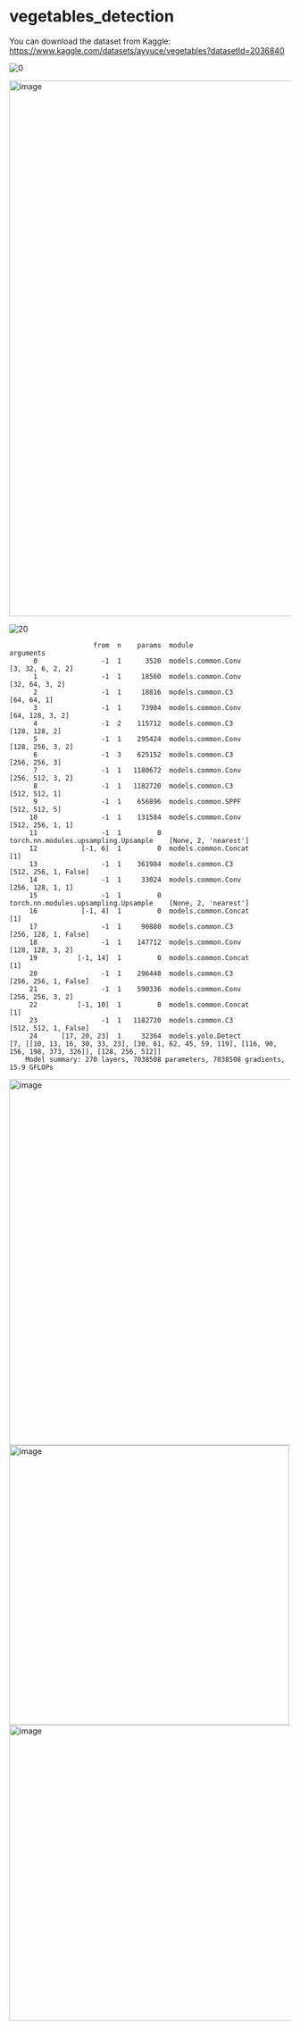 # vegetables_detection


You can download the dataset from Kaggle: https://www.kaggle.com/datasets/ayyuce/vegetables?datasetId=2036840


![0](https://user-images.githubusercontent.com/8023150/160719971-79a94626-cef8-4e7b-9b07-7bfb84181bf6.png)


<img width="960" alt="image" src="https://user-images.githubusercontent.com/8023150/160720076-1649d419-6428-48f4-a81f-c477a44b6c43.png">

![20](https://user-images.githubusercontent.com/8023150/160720106-9bb3ff0c-ad59-4e0c-b964-c9a7bdea3fcb.png)




                         from  n    params  module                                  arguments                     
          0                -1  1      3520  models.common.Conv                      [3, 32, 6, 2, 2]              
          1                -1  1     18560  models.common.Conv                      [32, 64, 3, 2]                
          2                -1  1     18816  models.common.C3                        [64, 64, 1]                   
          3                -1  1     73984  models.common.Conv                      [64, 128, 3, 2]               
          4                -1  2    115712  models.common.C3                        [128, 128, 2]                 
          5                -1  1    295424  models.common.Conv                      [128, 256, 3, 2]              
          6                -1  3    625152  models.common.C3                        [256, 256, 3]                 
          7                -1  1   1180672  models.common.Conv                      [256, 512, 3, 2]              
          8                -1  1   1182720  models.common.C3                        [512, 512, 1]                 
          9                -1  1    656896  models.common.SPPF                      [512, 512, 5]                 
         10                -1  1    131584  models.common.Conv                      [512, 256, 1, 1]              
         11                -1  1         0  torch.nn.modules.upsampling.Upsample    [None, 2, 'nearest']          
         12           [-1, 6]  1         0  models.common.Concat                    [1]                           
         13                -1  1    361984  models.common.C3                        [512, 256, 1, False]          
         14                -1  1     33024  models.common.Conv                      [256, 128, 1, 1]              
         15                -1  1         0  torch.nn.modules.upsampling.Upsample    [None, 2, 'nearest']          
         16           [-1, 4]  1         0  models.common.Concat                    [1]                           
         17                -1  1     90880  models.common.C3                        [256, 128, 1, False]          
         18                -1  1    147712  models.common.Conv                      [128, 128, 3, 2]              
         19          [-1, 14]  1         0  models.common.Concat                    [1]                           
         20                -1  1    296448  models.common.C3                        [256, 256, 1, False]          
         21                -1  1    590336  models.common.Conv                      [256, 256, 3, 2]              
         22          [-1, 10]  1         0  models.common.Concat                    [1]                           
         23                -1  1   1182720  models.common.C3                        [512, 512, 1, False]          
         24      [17, 20, 23]  1     32364  models.yolo.Detect                      [7, [[10, 13, 16, 30, 33, 23], [30, 61, 62, 45, 59, 119], [116, 90, 156, 198, 373, 326]], [128, 256, 512]]
        Model summary: 270 layers, 7038508 parameters, 7038508 gradients, 15.9 GFLOPs


<img width="656" alt="image" src="https://user-images.githubusercontent.com/8023150/160721230-92f43074-77b0-454b-a59e-606cf32629ab.png">

<img width="501" alt="image" src="https://user-images.githubusercontent.com/8023150/160721257-25334adb-e959-458b-8311-4a4152b75736.png">

<img width="530" alt="image" src="https://user-images.githubusercontent.com/8023150/160721735-3d23d943-3cdd-4751-b360-8a86e344c9f3.png">




